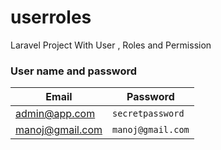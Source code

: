 # userroles
Laravel Project With User , Roles and Permission

### User name and password
| Email | Password |
| ------ | ------ |
| admin@app.com | ``` secretpassword ``` |
| manoj@gmail.com | ``` manoj@gmail.com ``` |